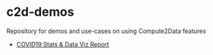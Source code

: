 # c2d-demos

Repository for demos and use-cases on using Compute2Data features

* [COVID19 Stats & Data Viz Report](covid-stats)
